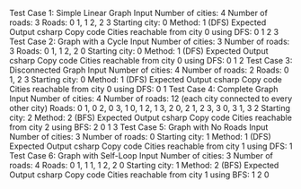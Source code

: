 Test Case 1: Simple Linear Graph
Input
Number of cities: 4
Number of roads: 3
Roads: 0 1, 1 2, 2 3
Starting city: 0
Method: 1 (DFS)
Expected Output
csharp
Copy code
Cities reachable from city 0 using DFS:
0 1 2 3
Test Case 2: Graph with a Cycle
Input
Number of cities: 3
Number of roads: 3
Roads: 0 1, 1 2, 2 0
Starting city: 0
Method: 1 (DFS)
Expected Output
csharp
Copy code
Cities reachable from city 0 using DFS:
0 1 2
Test Case 3: Disconnected Graph
Input
Number of cities: 4
Number of roads: 2
Roads: 0 1, 2 3
Starting city: 0
Method: 1 (DFS)
Expected Output
csharp
Copy code
Cities reachable from city 0 using DFS:
0 1
Test Case 4: Complete Graph
Input
Number of cities: 4
Number of roads: 12 (each city connected to every other city)
Roads: 0 1, 0 2, 0 3, 1 0, 1 2, 1 3, 2 0, 2 1, 2 3, 3 0, 3 1, 3 2
Starting city: 2
Method: 2 (BFS)
Expected Output
csharp
Copy code
Cities reachable from city 2 using BFS:
2 0 1 3
Test Case 5: Graph with No Roads
Input
Number of cities: 3
Number of roads: 0
Starting city: 1
Method: 1 (DFS)
Expected Output
csharp
Copy code
Cities reachable from city 1 using DFS:
1
Test Case 6: Graph with Self-Loop
Input
Number of cities: 3
Number of roads: 4
Roads: 0 1, 1 1, 1 2, 2 0
Starting city: 1
Method: 2 (BFS)
Expected Output
csharp
Copy code
Cities reachable from city 1 using BFS:
1 2 0
